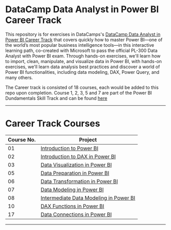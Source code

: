 # **DataCamp Data Analyst in Power BI Career Track**

This repository is for exercises in DataCamps's [DataCamp Data Analyst in Power BI Career Track](https://app.datacamp.com/learn/career-tracks/data-analyst-in-power-bi)
that covers quickly how to master Power BI—one of the world’s most popular business intelligence tools—in this interactive learning path, 
co-created with Microsoft to pass the official PL-300 Data Analyst with Power BI exam.
Through hands-on exercises, we'll learn how to import, clean, manipulate, and visualize data in Power BI, with hands-on exercises, we'll learn data analysis 
best practices and discover a world of Power BI functionalities, including data modeling, DAX, Power Query, and many others.

The Career track is consisted of 18 courses, each would be added to this repo upon completion.
Course 1, 2, 3, 5 and 7 are part of the Power BI Dundamentals Skill Track and can be found [here](https://github.com/xShaimaa/DataCamp-Power-BI-Fundamentals-Skill-Track)
___

# Career Track Courses

| Course No.  | Project |
| ---		  | ----    |
| 01		  | [Introduction to Power BI](https://github.com/xShaimaa/DataCamp-Power-BI-Fundamentals-Skill-Track/tree/master/01-Introduction-to-Power-BI/) 							|
| 02 		  | [Introduction to DAX in Power BI](https://github.com/xShaimaa/DataCamp-Power-BI-Fundamentals-Skill-Track/tree/master/02-Introduction-to-DAX-in-Power-BI) 				|
| 03 		  | [Data Visualization in Power BI](https://github.com/xShaimaa/DataCamp-Power-BI-Fundamentals-Skill-Track/tree/master/03-Data-Visualization-in-Power-BI/)					|
| 05 		  | [Data Preparation in Power BI](https://github.com/xShaimaa/DataCamp-Power-BI-Fundamentals-Skill-Track/tree/master/05-Data-Preparation-in-Power-BI/) 					|
| 06 		  | [Data Transformation in Power BI](/06-Data-Transformation-in-Power-BI/) 																					|
| 07 		  | [Data Modeling in Power BI](https://github.com/xShaimaa/DataCamp-Power-BI-Fundamentals-Skill-Track/tree/master/07-Data-Modeling-in-Power-BI/) 							|
| 08		  | [Intermediate Data Modeling in Power BI](/08-Intermediate-Data-Modeling-in-Power-BI/) 																		|
| 10 		  | [DAX Functions in Power BI](/10-DAX-Functions-in-Power-BI/) 																								|
| 17 		  | [Data Connections in Power BI](/17-Data-Connections-in-Power-BI/)																							|

___

